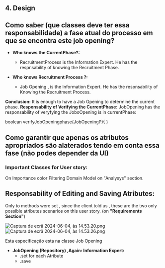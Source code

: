 ## 4. Design



## Como saber (que classes deve ter essa responsabilidade) a fase atual do processo em que se encontra este job opening?
- **Who knows the CurrentPhase?:**
  - RecruitmentProcess is the Information Expert. He has the respnsability of knowing the Recruitment Phase.


 - **Who knows Recruitment Process ?:** 
   - Job Opening , is the Information Expert. He has the respnsability of Knowing the Recruitment Process.

**Conclusion:** It is enough to have a Job Opening to determine the current phase.
    **Responsability of Verifying the CurrentPhase:**
     JobOpening has the responsability of veryfying the JoboOpening is in currentPhase:

boolean verifyJobOpeningphase(JobOpeningP){
}

## Como garantir que apenas os atributos apropriados são alaterados tendo em conta essa fase (não podes depender da UI)

### Important Classes for User story: 
  On Importance color Filtering Domain Model on "Analysys" section.


## Responsability of Editing and Saving Atributes:

Only to methods were set , since the client told us , these are the two only possible atributes scenarios on this user story. (on **"Requirements Section"**)

![Captura de ecrã 2024-06-04, às 14.53.20.png](..%2F..%2F..%2F..%2F..%2FCaptura%20de%20ecr%C3%A3%202024-06-04%2C%20%C3%A0s%2014.53.20.png)
![Captura de ecrã 2024-06-04, às 14.53.26.png](..%2F..%2F..%2F..%2F..%2FCaptura%20de%20ecr%C3%A3%202024-06-04%2C%20%C3%A0s%2014.53.26.png)


Esta especificação esta na classe Job Opening
- **JobOpening (Repository) ,Again: Information Expert:** 
   - .set for each Atribute
   - .save 